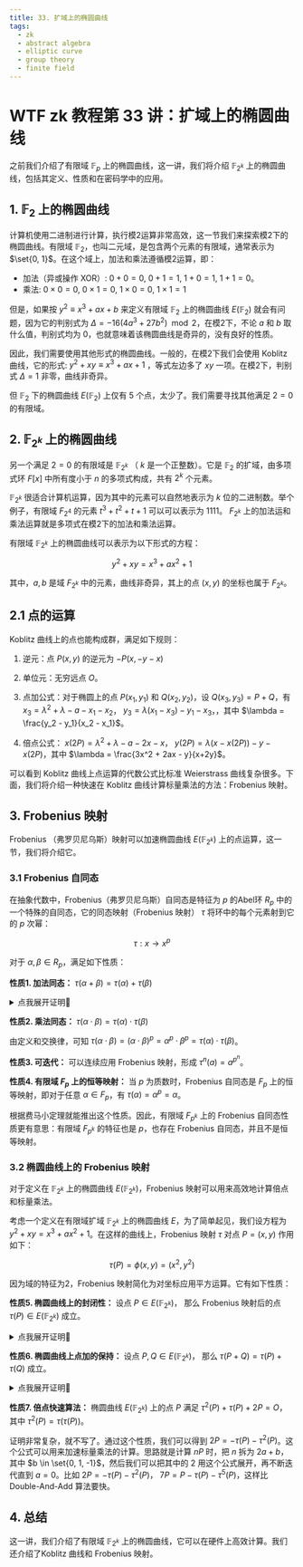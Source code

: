 ```yaml
---
title: 33. 扩域上的椭圆曲线
tags:
  - zk
  - abstract algebra
  - elliptic curve
  - group theory
  - finite field
---
```


# WTF zk 教程第 33 讲：扩域上的椭圆曲线

之前我们介绍了有限域 $\mathbb{F}_p$ 上的椭圆曲线，这一讲，我们将介绍 $\mathbb{F}_{2^k}$ 上的椭圆曲线，包括其定义、性质和在密码学中的应用。

## 1. $\mathbb{F}_2$ 上的椭圆曲线

计算机使用二进制进行计算，执行模2运算非常高效，这一节我们来探索模2下的椭圆曲线。有限域 $\mathbb{F}_2$，也叫二元域，是包含两个元素的有限域，通常表示为 $\set{0, 1}$。在这个域上，加法和乘法遵循模2运算，即：

- 加法（异或操作 XOR）: $0 + 0 = 0$, $0 + 1 = 1$, $1 + 0 = 1$, $1 + 1 = 0$。
- 乘法: $0 \times 0 = 0$, $0 \times 1 = 0$, $1 \times 0 = 0$, $1 \times 1 = 1$

但是，如果按 $y^2 \equiv x^3 + ax + b$ 来定义有限域 $\mathbb{F}_2$ 上的椭圆曲线 $E(\mathbb{F}_2)$ 就会有问题，因为它的判别式为 $\Delta= -16(4a^3 + 27b^2) \mod 2$，在模2下，不论 $a$ 和 $b$ 取什么值，判别式均为 0，也就意味着该椭圆曲线是奇异的，没有良好的性质。

因此，我们需要使用其他形式的椭圆曲线。一般的，在模2下我们会使用 Koblitz 曲线，它的形式: $y^2 + xy \equiv x^3 + ax + 1$ ，等式左边多了 $xy$ 一项。在模2下，判别式 $\Delta = 1$ 非零，曲线非奇异。

但 $\mathbb{F}_2$ 下的椭圆曲线 $E(\mathbb{F}_2)$ 上仅有 5 个点，太少了。我们需要寻找其他满足 $2 = 0$ 的有限域。

## 2. $\mathbb{F}_{2^k}$ 上的椭圆曲线

另一个满足 $2=0$ 的有限域是 $\mathbb{F}_{2^k}$ （ $k$ 是一个正整数）。它是 $\mathbb{F}_{2}$ 的扩域，由多项式环 $F[x]$ 中所有度小于 $n$ 的多项式构成，共有 $2^k$ 个元素。 

$\mathbb{F}_{2^k}$ 很适合计算机运算，因为其中的元素可以自然地表示为 $k$ 位的二进制数。举个例子，有限域 $F_{2^4}$ 的元素 $t^3 + t^2 + t + 1$ 可以可以表示为 $1111$。 $F_{2^k}$ 上的加法运和乘法运算就是多项式在模2下的加法和乘法运算。

有限域 $\mathbb{F}_{2^k}$ 上的椭圆曲线可以表示为以下形式的方程：

$$
y^2 + xy = x^3 + ax^2 + 1
$$

其中，$a, b$ 是域 $F_{2^k}$ 中的元素，曲线非奇异，其上的点 $(x, y)$ 的坐标也属于 $F_{2^k}$。

## 2.1 点的运算

Koblitz 曲线上的点也能构成群，满足如下规则：

1. 逆元：点 $P(x, y)$ 的逆元为 $-P(x, -y-x)$

2. 单位元：无穷远点 $O$。

3. 点加公式：对于椭圆上的点 $P(x_1, y_1)$ 和 $Q(x_2, y_2)$，设 $Q(x_3, y_3) = P + Q$，有 $x_3 = \lambda^2 + \lambda -a -x_1 - x_2$， $y_3 =  \lambda(x_1-x_3) - y_1 - x_3$，，其中 $\lambda = \frac{y_2 - y_1}{x_2 - x_1}$。

4. 倍点公式： $x(2P) = \lambda^2 + \lambda -a - 2x - x$， $y(2P)= \lambda(x-x(2P)) - y - x(2P)$，其中 $\lambda = \frac{3x^2 + 2ax - y}{x+2y}$。

可以看到 Koblitz 曲线上点运算的代数公式比标准 Weierstrass 曲线复杂很多。下面，我们将介绍一种快速在 Koblitz 曲线计算标量乘法的方法：Frobenius 映射。

## 3. Frobenius 映射

Frobenius （弗罗贝尼乌斯）映射可以加速椭圆曲线 $E(\mathbb{F}_{2^k})$ 上的点运算，这一节，我们将介绍它。

### 3.1 Frobenius 自同态

在抽象代数中，Frobenius（弗罗贝尼乌斯）自同态是特征为 $p$ 的Abel环 $R_p$ 中的一个特殊的自同态，它的同态映射（Frobenius 映射） $\tau$ 将环中的每个元素射到它的 $p$ 次幂：

$$
\tau: x \to x^p
$$

对于 $\alpha , \beta \in R_p$，满足如下性质：

**性质1. 加法同态：** $\tau(\alpha + \beta) = \tau(\alpha) + \tau(\beta)$

<details><summary>点我展开证明👀</summary>

根据定义， $\tau(\alpha + \beta) = (\alpha + \beta)^p$，根据二项式定理展开，除了 $\alpha^p$ 和 $\beta^p$ 两项之外，其余的系数都能被 $p$ 整除。由于环的特征是p，这些项的系数是0，可以删去。因此有 $(\alpha + \beta)^p = \alpha^p + \beta^p = \tau(\alpha) + \tau(\beta)$，证毕。

</details>

**性质2. 乘法同态：** $\tau(\alpha \cdot \beta) = \tau(\alpha) \cdot \tau(\beta)$

由定义和交换律，可知 $\tau(\alpha \cdot \beta) = (\alpha \cdot \beta)^p = \alpha^p \cdot \beta^p = \tau(\alpha) \cdot \tau(\beta)$。

**性质3. 可迭代：** 可以连续应用 Frobenius 映射，形成 $\tau^n(a) = a^{p^n}$。

**性质4. 有限域 $F_p$ 上的恒等映射：** 当 $p$ 为质数时，Frobenius 自同态是 $F_p$ 上的恒等映射，即对于任意 $\alpha \in F_p$，有 $\tau(\alpha) = \alpha^p = \alpha$。

根据费马小定理就能推出这个性质。因此，有限域 $F_{p^k}$ 上的 Frobenius 自同态性质更有意思：有限域 $F_{p^k}$ 的特征也是 $p$，也存在 Frobenius 自同态，并且不是恒等映射。

### 3.2 椭圆曲线上的 Frobenius 映射

对于定义在 $\mathbb{F}_{2^k}$ 上的椭圆曲线 $E(\mathbb{F}_{2^k})$，Frobenius 映射可以用来高效地计算倍点和标量乘法。

考虑一个定义在有限域扩域 $\mathbb{F}_{2^k}$ 上的椭圆曲线 $E$，为了简单起见，我们设方程为 $y^2 + xy = x^3 + ax^2 + 1$。在这样的曲线上，Frobenius 映射 $\tau$ 对点 $P = (x, y)$ 作用如下：

$$
\tau(P) = \phi(x, y) = (x^2, y^2)
$$

因为域的特征为2，Frobenius 映射简化为对坐标应用平方运算。它有如下性质：

**性质5. 椭圆曲线上的封闭性：** 设点 $P \in E(\mathbb{F}_{2^k})$， 那么 Frobenius 映射后的点 $\tau(P) \in E(\mathbb{F}_{2^k})$ 成立。

<details><summary>点我展开证明👀</summary>

根据定义， $\tau(P) = (\tau(x), \tau(y))$。因为点 $P$ 在椭圆曲线上，因此满足方程： $y^2 + xy - x^3 - ax^2 - 1 = 0$。等式两边同时进行 Frobenius 映射，有：

$\tau(y^2) + \tau(xy) - \tau(x^3) - \tau(ax^2) - \tau(1) = 0$

由于 Frobenius 映射的加法和乘法的同态，以及在 $F_p$ 上恒等映射的性质（系数上会用到），可以简化为：

$\tau(y)^2 + \tau(x)\tau(y) - \tau(x)^3 - a\tau(x)^2 - 1 = 0$

因此点 $\tau(P) = (\tau(x), \tau(y))$ 也满足椭圆曲线方程，在椭圆曲线 $E(\mathbb{F}_{2^k})$ 上。证毕。

</details>

**性质6. 椭圆曲线上点加的保持：** 设点 $P, Q \in E(\mathbb{F}_{2^k})$， 那么 $\tau(P + Q) = \tau(P) + \tau(Q)$ 成立。

<details><summary>点我展开证明👀</summary>

过程太复杂还没写。大致思路就是 $\tau$ 具有加法和乘法同态，以及以及在 $F_p$ 上恒等映射的性质（系数上会用到），因此能从点加法的公式推出 $\tau(P + Q) = \tau(P) + \tau(Q)$。

</details>

**性质7. 倍点快速算法：** 椭圆曲线 $E(\mathbb{F}_{2^k})$ 上的点 $P$ 满足 $\tau^2(P) + \tau(P) + 2P = O$，其中 $\tau^2(P) = \tau(\tau(P))$。 

证明非常复杂，就不写了。通过这个性质，我们可以得到 $2P = - \tau(P) - \tau^2(P)$。这个公式可以用来加速标量乘法的计算。思路就是计算 $nP$ 时，把 $n$ 拆为 $2a + b$，其中 $b \in \set{0, 1, -1}$，然后我们可以把其中的 2 用这个公式展开，再不断迭代直到 $a = 0$。比如 $2P = - \tau(P) - \tau^2(P)$， $7P = P - \tau(P) - \tau^5(P)$，这样比 Double-And-Add 算法要快。

## 4. 总结

这一讲，我们介绍了有限域 $\mathbb{F}_{2^k}$ 上的椭圆曲线，它可以在硬件上高效计算。我们还介绍了Koblitz 曲线和 Frobenius 映射。